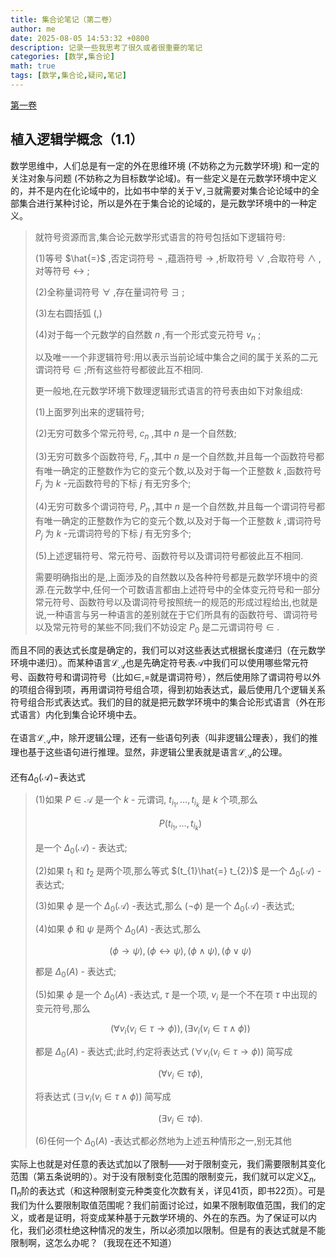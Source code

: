 ```yaml
---
title: 集合论笔记（第二卷）
author: me
date: 2025-08-05 14:53:32 +0800
description: 记录一些我思考了很久或者很重要的笔记
categories: [数学,集合论]
math: true
tags: [数学,集合论,疑问,笔记]
---
```

[第一卷](../集合论笔记/)
## 植入逻辑学概念（1.1）
数学思维中，人们总是有一定的外在思维环境 (不妨称之为元数学环境) 和一定的关注对象与问题 (不妨称之为目标数学论域)。有一些定义是在元数学环境中定义的，并不是内在化论域中的，比如书中举的关于$\forall,\exists$就需要对集合论论域中的全部集合进行某种讨论，所以是外在于集合论的论域的，是元数学环境中的一种定义。
>就符号资源而言,集合论元数学形式语言的符号包括如下逻辑符号:
>
>(1)等号  $\hat{=}$ ,否定词符号  $\neg$ ,蕴涵符号  $\rightarrow$ ,析取符号  $\vee$ ,合取符号  $\wedge$ ,对等符号  $\leftrightarrow$ ;
>
>(2)全称量词符号  $\forall$ ,存在量词符号  $\exists$ ;
>
>(3)左右圆括弧  $(,)$
>
>(4)对于每一个元数学的自然数  $n$ ,有一个形式变元符号  $v_{n}$ ;
>
>以及唯一一个非逻辑符号:用以表示当前论域中集合之间的属于关系的二元谓词符号  $\in$ ;所有这些符号都彼此互不相同.
>
>更一般地,在元数学环境下数理逻辑形式语言的符号表由如下对象组成:
>
>(1)上面罗列出来的逻辑符号;
>
>(2)无穷可数多个常元符号,  $c_{n}$ ,其中  $n$  是一个自然数;
>
>(3)无穷可数多个函数符号,  $F_{n}$ ,其中  $n$  是一个自然数,并且每一个函数符号都有唯一确定的正整数作为它的变元个数,以及对于每一个正整数  $k$ ,函数符号  $F_{j}$  为  $k$ -元函数符号的下标  $j$  有无穷多个;
>
>(4)无穷可数多个谓词符号,  $P_{n}$ ,其中  $n$  是一个自然数,并且每一个谓词符号都有唯一确定的正整数作为它的变元个数,以及对于每一个正整数  $k$ ,谓词符号  $P_{j}$  为  $k$ -元谓词符号的下标  $j$  有无穷多个;
>
>(5)上述逻辑符号、常元符号、函数符号以及谓词符号都彼此互不相同.
>
>需要明确指出的是,上面涉及的自然数以及各种符号都是元数学环境中的资源.在元数学中,任何一个可数语言都由上述符号中的全体变元符号和一部分常元符号、函数符号以及谓词符号按照统一的规范的形成过程给出,也就是说,一种语言与另一种语言的差别就在于它们所具有的函数符号、谓词符号以及常元符号的某些不同;我们不妨设定  $P_{0}$  是二元谓词符号  $\in$ .

而且不同的表达式长度是确定的，我们可以对这些表达式根据长度递归（在元数学环境中递归）。而某种语言$\mathcal{L}_{\mathcal{A}}$也是先确定符号表$\mathcal A$中我们可以使用哪些常元符号、函数符号和谓词符号（比如$\in,=$就是谓词符号），然后使用除了谓词符号以外的项组合得到项，再用谓词符号组合项，得到初始表达式，最后使用几个逻辑关系符号组合形式表达式。我们的目的就是把元数学环境中的集合论形式语言（外在形式语言）内化到集合论环境中去。<br><br>
在语言$\mathcal L_{\mathcal A}$中，除开逻辑公理，还有一些语句列表（叫非逻辑公理表），我们的推理也基于这些语句进行推理。显然，非逻辑公里表就是语言$\mathcal L_{\mathcal A}$的公理。<br><br>
还有$\Delta_0(\mathcal A)-$表达式
>(1)如果  $P\in \mathcal{A}$  是一个  $k$  - 元谓词,  $t_{i_{1}},\dots ,t_{i_{k}}$  是  $k$  个项,那么
>
>$$
P(t_{i_{1}},\dots ,t_{i_{k}})
$$
>
>是一个  $\Delta_{0}(\mathcal{A})$  - 表达式;
>
>(2)如果  $t_{1}$  和  $t_{2}$  是两个项,那么等式  $(t_{1}\hat{=} t_{2})$  是一个  $\Delta_{0}(\mathcal{A})$  -表达式;
>
>(3)如果  $\phi$  是一个  $\Delta_{0}(\mathcal{A})$  -表达式,那么  $(\neg \phi)$  是一个  $\Delta_{0}(\mathcal{A})$  -表达式;
>
>(4)如果  $\phi$  和  $\psi$  是两个  $\Delta_{0}(A)$ -表达式,那么
>
>$$
(\phi \rightarrow \psi), (\phi \leftrightarrow \psi), (\phi \land \psi), (\phi \lor \psi)
$$
>
>都是  $\Delta_{0}(A)$ - 表达式;
>
>(5)如果  $\phi$  是一个  $\Delta_{0}(A)$ -表达式,  $\tau$  是一个项,  $v_{i}$  是一个不在项  $\tau$  中出现的变元符号,那么
>
>$$
(\forall v_{i}(v_{i} \in \tau \rightarrow \phi)), (\exists v_{i}(v_{i} \in \tau \land \phi))
$$
>
>都是  $\Delta_{0}(A)$ - 表达式;此时,约定将表达式  $(\forall v_{i}(v_{i} \in \tau \rightarrow \phi))$  简写成
>
>$$
(\forall v_{i} \in \tau \phi),
$$
>
>将表达式  $(\exists v_{i}(v_{i} \in \tau \land \phi))$  简写成
>
>$$
(\exists v_{i} \in \tau \phi).
$$
>
>(6)任何一个  $\Delta_{0}(A)$ -表达式都必然地为上述五种情形之一,别无其他

实际上也就是对任意的表达式加以了限制——对于限制变元，我们需要限制其变化范围（第五条说明的）。对于没有限制变化范围的限制变元，我们就可以定义$\sum_n,\prod_n$阶的表达式（和这种限制变元种类变化次数有关，详见41页，即书22页）。可是我们为什么要限制取值范围呢？我们前面讨论过，如果不限制取值范围，我们的定义，或者是证明，将变成某种基于元数学环境的、外在的东西。为了保证可以内化，我们必须杜绝这种情况的发生，所以必须加以限制。但是有的表达式就是不能限制啊，这怎么办呢？（我现在还不知道）